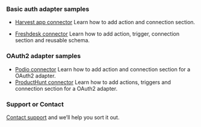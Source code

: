 ### Basic auth adapter samples
- [Harvest app connector](https://github.com/workato/connector_sdk/blob/master/basic_auth/harvest_connector.rb)
  Learn how to add action and connection section.

- [Freshdesk connector](https://github.com/workato/connector_sdk/blob/master/basic_auth/freshdesk_connector.rb)
  Learn how to add action, trigger, connection section and reusable schema.

### OAuth2 adapter samples
- [Podio connector](https://github.com/workato/connector_sdk/blob/master/oauth2/podio_connector.rb)
  Learn how to add action and connection section for a OAuth2 adapter.
- [ProductHunt connector](https://github.com/workato/connector_sdk/blob/master/oauth2/producthunt_connector.rb)
  Learn how to add actions, triggers and connection section for a OAuth2 adapter.

### Support or Contact
[Contact support](https://support.workato.com) and we’ll help you sort it out.
